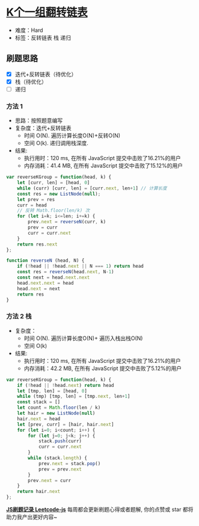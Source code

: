 # [K个一组翻转链表](https://leetcode-cn.com/problems/reverse-nodes-in-k-group/)

- 难度：Hard
- 标签：反转链表 栈 递归

## 刷题思路

- [x] 迭代+反转链表（待优化）
- [x] 栈（待优化）
- [ ] 递归

### 方法 1

- 思路：按照题意编写
- 复杂度：迭代+反转链表
    - 时间 O(N). 遍历计算长度O(N)+反转O(N)
    - 空间 O(k). 递归调用栈深度.
- 结果:
    - 执行用时：120 ms, 在所有 JavaScript 提交中击败了16.21%的用户
    - 内存消耗：41.4 MB, 在所有 JavaScript 提交中击败了15.12%的用户

``` js
var reverseKGroup = function(head, k) {
    let [curr, len] = [head, 0]
    while (curr) [curr, len] = [curr.next, len+1] // 计算长度
    const res = new ListNode(null);
    let prev = res
    curr = head
    // 反转 Math.floor(len/k) 次
    for (let i=k; i<=len; i+=k) {
        prev.next = reverseN(curr, k)
        prev = curr
        curr = curr.next
    }
    return res.next
};

function reverseN (head, N) {
    if (!head || !head.next || N === 1) return head
    const res = reverseN(head.next, N-1)
    const next = head.next.next
    head.next.next = head
    head.next = next
    return res
}
```

### 方法 2 栈

- 复杂度：
    - 时间 O(N). 遍历计算长度O(N)+ 遍历入栈出栈O(N)
    - 空间 O(k)
- 结果:
    - 执行用时：120 ms, 在所有 JavaScript 提交中击败了16.21%的用户
    - 内存消耗：42.2 MB, 在所有 JavaScript 提交中击败了5.12%的用户

``` js
var reverseKGroup = function(head, k) {
    if (!head || !head.next) return head
    let [tmp, len] = [head, 0]
    while (tmp) [tmp, len] = [tmp.next, len+1]
    const stack = []
    let count = Math.floor(len / k)
    let hair = new ListNode(null)
    hair.next = head
    let [prev, curr] = [hair, hair.next]
    for (let i=0; i<count; i++) {
        for (let j=0; j<k; j++) {
            stack.push(curr)
            curr = curr.next
        }
        while (stack.length) {
            prev.next = stack.pop()
            prev = prev.next
        }
        prev.next = curr
    }
    return hair.next
};
```

**[JS刷题记录 Leetcode-js](https://github.com/Nodreame/leetcode-js)** 每周都会更新刷题心得或者题解, 你的点赞或 star 都将助力我产出更好内容~
